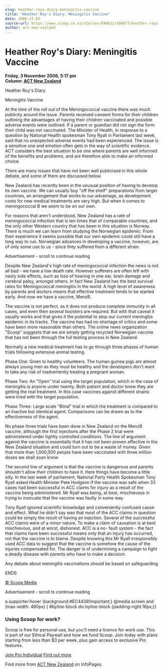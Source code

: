 ```yaml
---
slug: heather-roys-diary-meningitis-vaccine
title: "Heather Roy's Diary: Meningitis Vaccine"
date: 2006-11-03
source-url: https://www.scoop.co.nz/stories/PA0611/S00077/heather-roys-diary-meningitis-vaccine.htm
author: act-new-zealand
---
```

Heather Roy's Diary: Meningitis Vaccine
=======================================

**Friday, 3 November 2006, 5:17 pm**  
**Column: [ACT New Zealand](https://info.scoop.co.nz/ACT_New_Zealand)**

Heather Roy's Diary

Meningitis Vaccine

At the time of the roll out of the Meningococcal vaccine there was much publicity around the issue. Parents received consent forms for their children outlining the advantages of having their children vaccinated and possible adverse events were outlined. If a parent or guardian did not sign the form their child was not vaccinated. The Minister of Health, in response to a question by National Health spokesman Tony Ryall in Parliament last week, said that no unexpected adverse events had been experienced. The issue is a sensitive one and emotion often gets in the way of scientific evidence. ACT considers the best situation to be one where parents are well informed of the benefits and problems, and are therefore able to make an informed choice.

There are many issues that have not been well publicised in this whole debate, and some of them are discussed below.

New Zealand has recently been in the unusual position of having to develop its own vaccine. We can usually buy "off the shelf" preparations from larger countries, an arrangement that works to our advantage, as development costs for new medical treatments are very high. But when it comes to meningococcal B we seem to be on our own.

For reasons that aren't understood, New Zealand has a rate of meningococcal infection that is ten times that of comparable countries, and the only other Western country that has been in this situation is Norway. There is much we can learn from studying the Norwegian epidemic. From their experience it seems possible that our own epidemic could still have a long way to run. Norwegian advances in developing a vaccine, however, are of only some use to us - since they suffered from a different strain.

Advertisement - scroll to continue reading





Despite New Zealand's high rate of meningococcal infection the news is not all bad - we have a low death rate. However sufferers are often left with nasty side effects, such as loss of hearing in one ear, brain damage and cerebral palsy, amongst others. In fact New Zealand has the best survival rates for Meningococcal meningitis in the world. A high level of awareness by parents and doctors means that effective treatment tends to be started early. And now we have a vaccine, MenzB.

The vaccine is not perfect, as it does not produce complete immunity in all cases, and even then several boosters are required. But with that caveat it usually works and that gives it the potential to stop our current meningitis epidemic in its tracks. The vaccine has had no shortage of critics and some have been more reasonable than others. The online news organization "Scoop" suggests that we are simply getting recycled Norwegian vaccine that has not been through the full testing process in New Zealand.

Normally a new medical treatment has to go through three phases of human trials following extensive animal testing.

Phase One: Given to healthy volunteers. The human guinea pigs are almost always young men as they must be healthy and the developers don't want to take any risk of inadvertently treating a pregnant woman.

Phase Two: An "Open" trial using the target population, which in the case of meningitis is anyone under twenty. Both patient and doctor know they are getting the real treatment. In this case vaccines against different strains were tried with the target population.

Phase Three: Large scale "Blind" trial in which the treatment is compared to an inactive but identical agent. Comparisons can be drawn as to the effectiveness of the agent.

No phase three trials have been done in New Zealand on the MenzB vaccine, although the first injections after the Phase 2 trial were administered under tightly controlled conditions. The line of argument against the vaccine is essentially that it has not been proven effective in the New Zealand situation and could turn out to be a waste of money. Given that more than 1,000,000 people have been vaccinated with three million doses we shall soon know.

The second line of argument is that the vaccine is dangerous and parents shouldn't allow their children to have it. Here things have become a little silly. In the last week of parliament, National Party Health Spokesman Tony Ryall asked Health Minister Pete Hodgson if the vaccine was safe when 33 cases had been successful in ACC claims for injury as a result of the vaccine being administered. Mr Ryall was being, at best, mischievous in trying to insinuate that the vaccine was faulty in some way.

Tony Ryall ignored scientific knowledge and conveniently confused cause and effect. What he didn't say was that most of the ACC claims in question could be simply the result of having an injection. Several of the successful ACC claims were of a minor nature. To make a claim of causation is at best mischievous, and at worst, dishonest. ACC is a no- fault system - the fact that claims have been successful means only that an injury has occurred, not that the vaccine is to blame. Despite knowing this Mr Ryall irresponsibly used ACC data to suggest that the vaccine is somehow the cause of the injuries compensated for. The danger is of undermining a campaign to fight a deadly disease with parents who have to make a decision.

Any debate about meningitis vaccinations should be based on safeguarding

  
ENDS

[© Scoop Media](http://www.scoop.co.nz/about/terms.html)  

Advertisement - scroll to continue reading



a.supporter:hover {background:#EC4438!important;} @media screen and (max-width: 480px) { #byline-block div.byline-block {padding-right:16px;}}

### Using Scoop for work?

Scoop is free for personal use, but you’ll need a licence for work use. This is part of our Ethical Paywall and how we fund Scoop. Join today with plans starting from less than $3 per week, plus gain access to exclusive _Pro_ features.  
  
[Join Pro Individual](https://pro.scoop.co.nz/Individual/?from=ProIn24) [Find out more](https://pro.scoop.co.nz/using-scoop-for-work/?from=ProIn24)

Find more from [ACT New Zealand](https://info.scoop.co.nz/ACT_New_Zealand) on InfoPages.